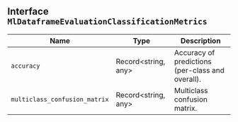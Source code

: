 ## Interface `MlDataframeEvaluationClassificationMetrics`

| Name | Type | Description |
| - | - | - |
| `accuracy` | Record<string, any> | Accuracy of predictions (per-class and overall). |
| `multiclass_confusion_matrix` | Record<string, any> | Multiclass confusion matrix. |
